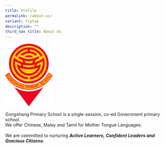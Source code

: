 ```yaml
---
title: Profile
permalink: /about-us/
variant: tiptap
description: ""
third_nav_title: About Us
---
```

<p></p>
<div class="isomer-image-wrapper">
<img style="width: 30%;" height="auto" width="100%" alt="" src="/images/2024 uploads/GSPS_Crest_2024_Bitmap.png">
</div>
<p>Gongshang Primary School is a single-session, co-ed Government primary
school.
<br>We offer Chinese, Malay and Tamil for Mother Tongue Languages.
<br>
<br>We are committed to nurturing <strong><em>Active Learners, Confident Leaders and Gracious Citizens</em></strong>.
<br>
</p>